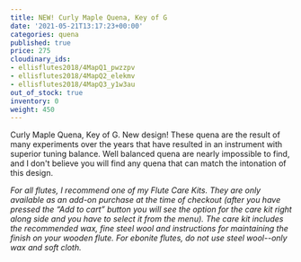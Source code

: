 ```yaml
---
title: NEW! Curly Maple Quena, Key of G
date: '2021-05-21T13:17:23+00:00'
categories: quena
published: true
price: 275
cloudinary_ids:
- ellisflutes2018/4MapQ1_pwzzpv
- ellisflutes2018/4MapQ2_elekmv
- ellisflutes2018/4MapQ3_y1w3au
out_of_stock: true
inventory: 0
weight: 450
---
```


 Curly Maple Quena, Key of G.  New design! These quena are the result of many experiments over the years that have resulted in an instrument with superior tuning balance.   Well balanced quena are nearly impossible to find, and I don't believe you will find any quena that can match the intonation of this design.

*For all flutes, I recommend one of my Flute Care Kits.  They are only available as an add-on purchase at the time of checkout (after you have pressed the “Add to cart” button you will see the option for the care kit right along side and you have to select it from the menu). The care kit includes the recommended wax, fine steel wool and instructions for maintaining the finish on your wooden flute.  For ebonite flutes, do not use steel wool--only wax and soft cloth.*